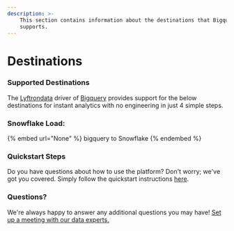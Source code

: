 ```yaml
---
description: >-
    This section contains information about the destinations that Bigquery
    supports.
---
```


# Destinations

### Supported Destinations

The [Lyftrondata](https://www.lyftrondata.com/) driver of [Bigquery](None) provides support for the below destinations for instant analytics with no engineering in just 4 simple steps.

### Snowflake Load:

{% embed url="None" %}
bigquery to Snowflake
{% endembed %}

### Quickstart Steps

Do you have questions about how to use the platform? Don't worry; we've got you covered. Simply follow the quickstart instructions [here](README.md).

### Questions? <a href="#questions" id="questions"></a>

We're always happy to answer any additional questions you may have! [Set up a meeting with our data experts.](https://www.lyftrondata.com/book-a-meeting/)
